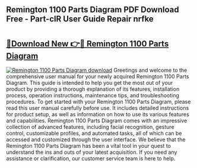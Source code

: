 ## Remington 1100 Parts Diagram PDF Download Free - Part-clR User Guide Repair nrfke

# <h2><a href="http://dfubvzr.blite.top/?on=Remington+1100+Parts+Diagram">🔗Download New 👉🔴 Remington 1100 Parts Diagram</a></h2>

[![Remington 1100 Parts Diagram download](https://i.imgur.com/lujVjoI.png)](http://dfubvzr.blite.top/?on=Remington+1100+Parts+Diagram)
Greetings and welcome to the comprehensive user manual for your newly acquired Remington 1100 Parts Diagram. This guide is intended to help you get the most out of your product by providing a thorough explanation of its features, installation process, operation instructions, maintenance tips, and troubleshooting procedures. To get started with your Remington 1100 Parts Diagram, please read this user manual carefully before use. It includes detailed instructions for product setup, as well as information on how to use its various features and capabilities. Remington 1100 Parts Diagram comes with an impressive collection of advanced features, including facial recognition, gesture control, customizable profiles, and automated tasks, all of which can be accessed and customized through the user interface. We believe that the Remington 1100 Parts Diagram has been a vital tool in your quest to understand the ins and outs of your latest acquisition. If you need any assistance or clarification, our customer service team is here to help.
